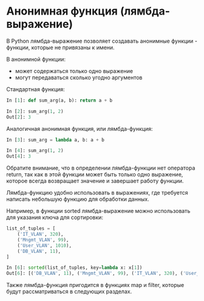 # Анонимная функция (лямбда-выражение)

В Python лямбда-выражение позволяет создавать анонимные функции -
функции, которые не привязаны к имени.

В анонимной функции:

* может содержаться только одно выражение
* могут передаваться сколько угодно аргументов

Стандартная функция:

```python
In [1]: def sum_arg(a, b): return a + b

In [2]: sum_arg(1, 2)
Out[2]: 3
```

Аналогичная анонимная функция, или лямбда-функция:

```python
In [3]: sum_arg = lambda a, b: a + b

In [4]: sum_arg(1, 2)
Out[4]: 3
```

Обратите внимание, что в определении лямбда-функции нет оператора return, так
как в этой функции может быть только одно выражение, которое всегда
возвращает значение и завершает работу функции.

Лямбда-функцию удобно использовать в выражениях, где требуется написать
небольшую функцию для обработки данных.

Например, в функции sorted лямбда-выражение можно использовать для указания ключа
для сортировки:

```python
list_of_tuples = [
    ('IT_VLAN', 320),
    ('Mngmt_VLAN', 99),
    ('User_VLAN', 1010),
    ('DB_VLAN', 11),
]

In [6]: sorted(list_of_tuples, key=lambda x: x[1])
Out[6]: [('DB_VLAN', 11), ('Mngmt_VLAN', 99), ('IT_VLAN', 320), ('User_VLAN', 1010)]
```

Также лямбда-функция пригодится в функциях map и filter, которые будут
рассматриваться в следующих разделах.

